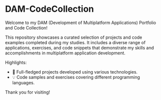 # DAM-CodeCollection
 Welcome to my DAM (Development of Multiplatform Applications) Portfolio and Code Collection!

This repository showcases a curated selection of projects and code examples completed during my studies. It includes a diverse range of applications, exercises, and code snippets that demonstrate my skills and accomplishments in multiplatform application development.

Highlights:
- 🚀 Full-fledged projects developed using various technologies.
- 💡 Code samples and exercises covering different programming languages.

Thank you for visiting!

